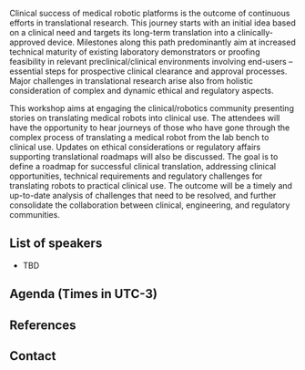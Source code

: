 
Clinical success of medical robotic platforms is the outcome of continuous efforts in translational research. This journey starts with an initial idea based on a clinical need and targets its long-term translation into a clinically-approved device. Milestones along this path predominantly aim at increased technical maturity of existing laboratory demonstrators or proofing feasibility in relevant preclinical/clinical environments involving end-users – essential steps for prospective clinical clearance and approval processes. Major challenges in translational research arise also from holistic consideration of complex and dynamic ethical and regulatory aspects. 
 
This workshop aims at engaging the clinical/robotics community presenting stories on translating medical robots into clinical use. The attendees will have the opportunity to hear journeys of those who have gone through the complex process of translating a medical robot from the lab bench to clinical use. Updates on ethical considerations or regulatory affairs supporting translational roadmaps will also be discussed. 
The goal is to define a roadmap for successful clinical translation, addressing clinical opportunities, technical requirements and regulatory challenges for translating robots to practical clinical use. The outcome will be a timely and up-to-date analysis of challenges that need to be resolved, and further consolidate the collaboration between clinical, engineering, and regulatory communities. 

## List of speakers
* TBD

## Agenda (Times in UTC-3)

## References


## Contact

